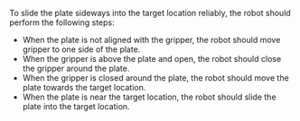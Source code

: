 To slide the plate sideways into the target location reliably, the robot should perform the following steps:
- When the plate is not aligned with the gripper, the robot should move gripper to one side of the plate.
- When the gripper is above the plate and open, the robot should close the gripper around the plate.
- When the gripper is closed around the plate, the robot should move the plate towards the target location.
- When the plate is near the target location, the robot should slide the plate into the target location.